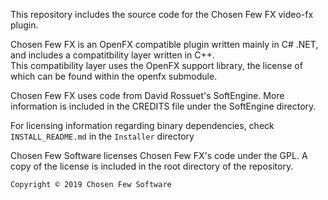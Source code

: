 This repository includes the source code for the Chosen Few FX video-fx plugin.  

Chosen Few FX is an OpenFX compatible plugin written mainly in C# .NET, and includes a compatitbility layer written in C++.  
This compatibility layer uses the OpenFX support library, the license of which can be found within the openfx submodule.  

Chosen Few FX uses code from David Rossuet's SoftEngine.
More information is included in the CREDITS file under the SoftEngine directory.  

For licensing information regarding binary dependencies, check `INSTALL_README.md` in the `Installer` directory

Chosen Few Software licenses Chosen Few FX's code under the GPL.  A copy of the license is included in the root directory of the repository.  

`Copyright © 2019 Chosen Few Software`
